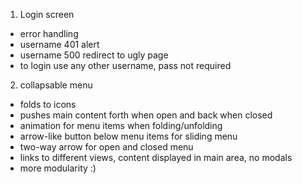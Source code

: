 1. Login screen  
- error handling  
- username 401 alert  
- username 500 redirect to ugly page  
- to login use any other username, pass not required  
2. collapsable menu  
- folds to icons  
- pushes main content forth when open and back when closed  
- animation for menu items when folding/unfolding  
- arrow-like button below menu items for sliding menu  
- two-way arrow for open and closed menu  
- links to different views, content displayed in main area, no modals  
- more modularity :)  
